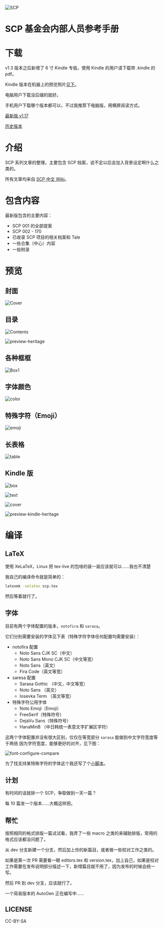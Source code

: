 ![SCP][logo]

# SCP 基金会内部人员参考手册

# 下载

v1.3 版本之后新增了 6 寸 Kindle 专版，使用 Kindle 的用户请下载带
.kindle 的 pdf。

Kindle 版本在机器上的预览照片[见下](#kindle-版)。

电脑用户下载没后缀的就好。

手机用户下载哪个版本都可以，不过我推荐下电脑版，用横屏阅读方式。

[最新版 v1.17][last-release]

[历史版本][all-release]

# 介绍

SCP 系列文章的整理，主要包含 SCP 档案，说不定以后会加入背景设定啊什么之类的。

所有文章均来自 [SCP 中文 Wiki][scp-wiki-cn]。

# 包含内容

最新版包含的主要内容：

* SCP 001 的全部提案
* SCP 002 - 170
* 已收录 SCP 项目的相关档案和 Tale
* 一些合集（中心）内容
* 一些附录

# 预览

## 封面

![Cover][preview-cover]

## 目录

![Contents][preview-contents]

![preview-heritage][preview-heritage]

## 各种框框

![Box1][preview-box]

## 字体颜色

![color][preview-color]

## 特殊字符（Emoji）

![emoji][preview-emoji]

## 长表格

![table][preview-table]

## Kindle 版

![box][preview-kindle-box]

![text][preview-kindle-text]

![cover][preview-kindle-cover]

![preview-kindle-heritage][preview-kindle-heritage]

# 编译

## LaTeX

使用 XeLaTeX，Linux 把 tex-live 的包啥的装一装应该就可以……我也不清楚

我自己的编译命令就是简单的：

```bash
latexmk -xelatex scp.tex
```

然后等着就行了。

## 字体

目前有两个字体配置的版本，`notofira` 和 `sarasa`。

它们分别需要安装的字体见下表（特殊字符字体任何配置均需要安装）：

- notofira 配置
  * Noto Sans CJK SC（中文）
  * Noto Sans Mono CJK SC（中文等宽）
  * Noto Sans（英文）
  * Fira Code（英文等宽）
- saresa 配置
  * Sarasa Gothic （中文，中文等宽）
  * Noto Sans （英文）
  * Iosevka Term （英文等宽）
- 特殊字符公用字体
  * Noto Emoji（Emoji）
  * FreeSerif（特殊符号）
  * DejaVu Sans（特殊符号）
  * HanaMinB （中日韩统一表意文字扩展区字符）

这两个字体配置并没有很大区别，仅仅在等宽部分 `sarasa` 能做到中文字符宽度等于两倍
因为字符宽度，能够更好的对齐，见下图：

![font-configure-compare][font-configure-compare]

为了找支持某特殊字符的字体这个我还写了个[小脚本][which-fonts-support-project]。

## 计划

有时间的话就排一个 SCP，争取做到一天一篇？

每 10 篇发一个版本……大概这样把。

## 帮忙

按照相同的格式排版一篇试试看，我弄了一些 macro 之类的来辅助排版，常用的格式应该都没问题了。

从 dev 分支新建一个分支，然后加上你的新篇目，或者做一些校对工作之类的。

如果是第一次 PR 需要看一眼 editors.tex 和 version.tex，加上自己，如果是校对工作需要在发布说明部分描述一下，新增篇目就不用了，因为发布的时候会统一写。

然后 PR 到 dev 分支，应该就行了。

一个简易版本的 AutoGen 正在编写中……

## LICENSE

CC-BY-SA

[logo]: https://raw.githubusercontent.com/7sDream/scp-pdf/master/images/git_logo.png
[all-release]: https://github.com/7sDream/scp-pdf/releases
[last-release]: https://github.com/7sDream/scp-pdf/releases/latest
[scp-wiki-cn]: http://scp-wiki-cn.wikidot.com/

[which-fonts-support-project]: https://github.com/7sDream/which_fonts_support
[font-configure-compare]: https://i.loli.net/2018/02/24/5a917392f1801.png

[preview-cover]: http://rikka-10066868.image.myqcloud.com/f50a0449-2c37-4a71-97b6-f35163fbcd04.png
[preview-contents]: http://rikka-10066868.image.myqcloud.com/60a49415-f846-4054-b362-28d4edb18153.png
[preview-heritage]: http://rikka-10066868.image.myqcloud.com/902317c6-10eb-4bf5-bb0a-42947e37a9ba.png
[preview-box]: http://rikka-10066868.image.myqcloud.com/ecb1be0b-6541-4776-a05c-f122c731e2dd.png
[preview-color]: http://rikka-10066868.image.myqcloud.com/257c1aca-9031-41e7-b821-f3f06d10a734.png
[preview-emoji]: http://rikka-10066868.image.myqcloud.com/f48ce1e8-0c4e-470e-ad3c-7a5670045591.png
[preview-table]: http://rikka-10066868.image.myqcloud.com/91f2e472-296a-4b8e-8b58-b99787c683e0.png

[preview-kindle-cover]: http://rikka-10066868.image.myqcloud.com/5461794e-821f-4b2d-ba31-6c7b5eb604bc.png
[preview-kindle-heritage]: http://rikka-10066868.image.myqcloud.com/2d6618c6-1eab-4074-9bb8-7532d806f58e.jpeg
[preview-kindle-box]: http://rikka-10066868.image.myqcloud.com/c5831e83-5157-4823-8bb3-144bd4dbc447.png
[preview-kindle-text]: http://rikka-10066868.image.myqcloud.com/fb2cd4d7-60b8-4164-a3c7-226b4c1efd35.png
